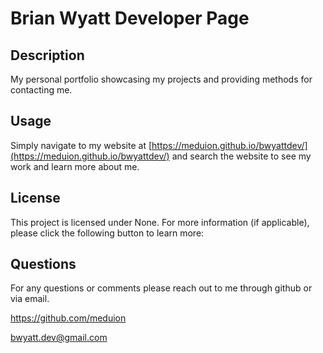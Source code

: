 # Brian Wyatt Developer Page

  ## Description

  My personal portfolio showcasing my projects and providing methods for contacting me.

  ## Usage

  Simply navigate to my website at [https://meduion.github.io/bwyattdev/](https://meduion.github.io/bwyattdev/) and search the website to see my work and learn more about me.

  ## License

  This project is licensed under None. For more information (if applicable), please click the following button to learn more:

  ## Questions
  
  For any questions or comments please reach out to me through github or via email.
  
  https://github.com/meduion

  bwyatt.dev@gmail.com